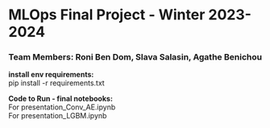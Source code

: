 # MLOps Final Project - Winter 2023-2024

### Team Members: Roni Ben Dom, Slava Salasin, Agathe Benichou

**install env requirements:**\
pip install -r requirements.txt

**Code to Run - final notebooks:**\
For presentation_Conv_AE.ipynb\
For presentation_LGBM.ipynb



